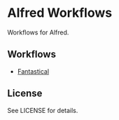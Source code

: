 # Alfred Workflows

Workflows for Alfred.

## Workflows

* [Fantastical](fantastical)

## License

See LICENSE for details.
